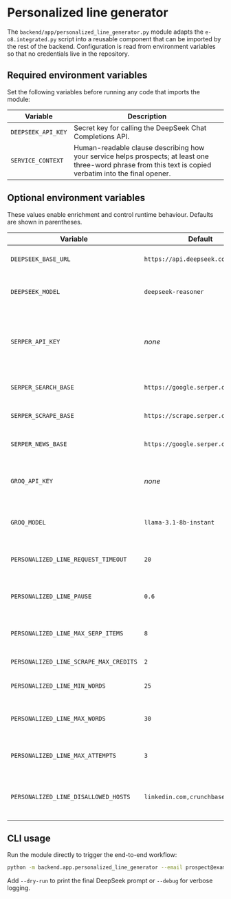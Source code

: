 # Personalized line generator

The `backend/app/personalized_line_generator.py` module adapts the
`e-o8.integrated.py` script into a reusable component that can be imported by
the rest of the backend.  Configuration is read from environment variables so
that no credentials live in the repository.

## Required environment variables

Set the following variables before running any code that imports the module:

| Variable | Description |
| --- | --- |
| `DEEPSEEK_API_KEY` | Secret key for calling the DeepSeek Chat Completions API. |
| `SERVICE_CONTEXT` | Human-readable clause describing how your service helps prospects; at least one three-word phrase from this text is copied verbatim into the final opener. |

## Optional environment variables

These values enable enrichment and control runtime behaviour.  Defaults are
shown in parentheses.

| Variable | Default | Purpose |
| --- | --- | --- |
| `DEEPSEEK_BASE_URL` | `https://api.deepseek.com` | Override the DeepSeek API base URL. |
| `DEEPSEEK_MODEL` | `deepseek-reasoner` | Name of the model used for chat completions. |
| `SERPER_API_KEY` | _none_ | API key for SERPer search/scrape endpoints; omit to disable SERP enrichment. |
| `SERPER_SEARCH_BASE` | `https://google.serper.dev/search` | Custom SERPer search endpoint. |
| `SERPER_SCRAPE_BASE` | `https://scrape.serper.dev/` | Custom SERPer scrape endpoint. |
| `SERPER_NEWS_BASE` | `https://google.serper.dev/news` | Custom SERPer news endpoint. |
| `GROQ_API_KEY` | _none_ | API key for Groq summarization; omit to disable summarization. |
| `GROQ_MODEL` | `llama-3.1-8b-instant` | Groq model name for enrichment summaries. |
| `PERSONALIZED_LINE_REQUEST_TIMEOUT` | `20` | Timeout (seconds) for HTTP requests. |
| `PERSONALIZED_LINE_PAUSE` | `0.6` | Pause (seconds) between SERPer calls. |
| `PERSONALIZED_LINE_MAX_SERP_ITEMS` | `8` | Maximum number of SERP results considered. |
| `PERSONALIZED_LINE_SCRAPE_MAX_CREDITS` | `2` | SERPer scrape credit limit. |
| `PERSONALIZED_LINE_MIN_WORDS` | `25` | Minimum word count enforced on the opener. |
| `PERSONALIZED_LINE_MAX_WORDS` | `30` | Maximum word count enforced on the opener. |
| `PERSONALIZED_LINE_MAX_ATTEMPTS` | `3` | Number of retries with different temperatures. |
| `PERSONALIZED_LINE_DISALLOWED_HOSTS` | `linkedin.com,crunchbase.com` | Comma-separated list of hosts excluded from scraping. |

## CLI usage

Run the module directly to trigger the end-to-end workflow:

```bash
python -m backend.app.personalized_line_generator --email prospect@example.com
```

Add `--dry-run` to print the final DeepSeek prompt or `--debug` for verbose
logging.

